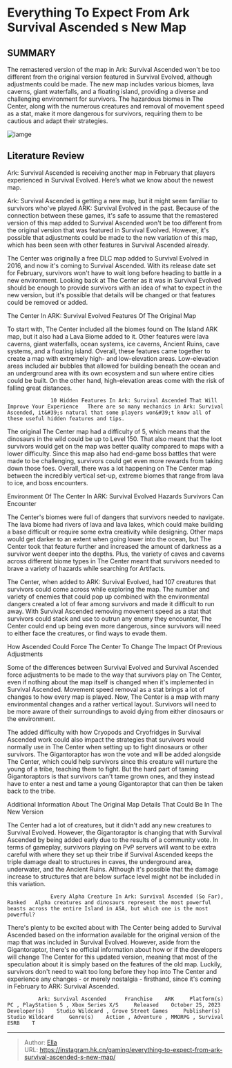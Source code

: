 # Everything To Expect From Ark Survival Ascended s New Map


## SUMMARY 



  The remastered version of the map in Ark: Survival Ascended won&#39;t be too different from the original version featured in Survival Evolved, although adjustments could be made.   The new map includes various biomes, lava caverns, giant waterfalls, and a floating island, providing a diverse and challenging environment for survivors.   The hazardous biomes in The Center, along with the numerous creatures and removal of movement speed as a stat, make it more dangerous for survivors, requiring them to be cautious and adapt their strategies.  

![iamge](https://static1.srcdn.com/wordpress/wp-content/uploads/2024/01/everything-to-expect-from-ark-survival-ascended-s-new-map.jpg)

## Literature Review

Ark: Survival Ascended is receiving another map in February that players experienced in Survival Evolved. Here’s what we know about the newest map.




Ark: Survival Ascended is getting a new map, but it might seem familiar to survivors who&#39;ve played ARK: Survival Evolved in the past. Because of the connection between these games, it&#39;s safe to assume that the remastered version of this map added to Survival Ascended won&#39;t be too different from the original version that was featured in Survival Evolved. However, it&#39;s possible that adjustments could be made to the new variation of this map, which has been seen with other features in Survival Ascended already.




The Center was originally a free DLC map added to Survival Evolved in 2016, and now it&#39;s coming to Survival Ascended. With its release date set for February, survivors won&#39;t have to wait long before heading to battle in a new environment. Looking back at The Center as it was in Survival Evolved should be enough to provide survivors with an idea of what to expect in the new version, but it&#39;s possible that details will be changed or that features could be removed or added.


 The Center In ARK: Survival Evolved 
Features Of The Original Map
         

To start with, The Center included all the biomes found on The Island ARK map, but it also had a Lava Biome added to it. Other features were lava caverns, giant waterfalls, ocean systems, ice caverns, Ancient Ruins, cave systems, and a floating island. Overall, these features came together to create a map with extremely high- and low-elevation areas. Low-elevation areas included air bubbles that allowed for building beneath the ocean and an underground area with its own ecosystem and sun where entire cities could be built. On the other hand, high-elevation areas come with the risk of falling great distances.




                  10 Hidden Features In Ark: Survival Ascended That Will Improve Your Experience   There are so many mechanics in Ark: Survival Ascended, it&#39;s natural that some players won&#39;t know all of these useful hidden features and tips.    

The original The Center map had a difficulty of 5, which means that the dinosaurs in the wild could be up to Level 150. That also meant that the loot survivors would get on the map was better quality compared to maps with a lower difficulty. Since this map also had end-game boss battles that were made to be challenging, survivors could get even more rewards from taking down those foes. Overall, there was a lot happening on The Center map between the incredibly vertical set-up, extreme biomes that range from lava to ice, and boss encounters.



 Environment Of The Center In ARK: Survival Evolved 
Hazards Survivors Can Encounter
          




The Center&#39;s biomes were full of dangers that survivors needed to navigate. The lava biome had rivers of lava and lava lakes, which could make building a base difficult or require some extra creativity while designing. Other maps would get darker to an extent when going lower into the ocean, but The Center took that feature further and increased the amount of darkness as a survivor went deeper into the depths. Plus, the variety of caves and caverns across different biome types in The Center meant that survivors needed to brave a variety of hazards while searching for Artifacts.

The Center, when added to ARK: Survival Evolved, had 107 creatures that survivors could come across while exploring the map. The number and variety of enemies that could pop up combined with the environmental dangers created a lot of fear among survivors and made it difficult to run away. With Survival Ascended removing movement speed as a stat that survivors could stack and use to outrun any enemy they encounter, The Center could end up being even more dangerous, since survivors will need to either face the creatures, or find ways to evade them.






 How Ascended Could Force The Center To Change 
The Impact Of Previous Adjustments
          

Some of the differences between Survival Evolved and Survival Ascended force adjustments to be made to the way that survivors play on The Center, even if nothing about the map itself is changed when it&#39;s implemented in Survival Ascended. Movement speed removal as a stat brings a lot of changes to how every map is played. Now, The Center is a map with many environmental changes and a rather vertical layout. Survivors will need to be more aware of their surroundings to avoid dying from either dinosaurs or the environment.

The added difficulty with how Cryopods and Cryofridges in Survival Ascended work could also impact the strategies that survivors would normally use in The Center when setting up to fight dinosaurs or other survivors. The Gigantoraptor has won the vote and will be added alongside The Center, which could help survivors since this creature will nurture the young of a tribe, teaching them to fight. But the hard part of taming Gigantoraptors is that survivors can&#39;t tame grown ones, and they instead have to enter a nest and tame a young Gigantoraptor that can then be taken back to the tribe.






 Additional Information About The Original Map 
Details That Could Be In The New Version
          

The Center had a lot of creatures, but it didn&#39;t add any new creatures to Survival Evolved. However, the Gigantoraptor is changing that with Survival Ascended by being added early due to the results of a community vote. In terms of gameplay, survivors playing on PvP servers will want to be extra careful with where they set up their tribe if Survival Ascended keeps the triple damage dealt to structures in caves, the underground area, underwater, and the Ancient Ruins. Although it&#39;s possible that the damage increase to structures that are below surface level might not be included in this variation.

                  Every Alpha Creature In Ark: Survival Ascended (So Far), Ranked   Alpha creatures and dinosaurs represent the most powerful beasts across the entire Island in ASA, but which one is the most powerful?   




There&#39;s plenty to be excited about with The Center being added to Survival Ascended based on the information available for the original version of the map that was included in Survival Evolved. However, aside from the Gigantoraptor, there&#39;s no official information about how or if the developers will change The Center for this updated version, meaning that most of the speculation about it is simply based on the features of the old map. Luckily, survivors don&#39;t need to wait too long before they hop into The Center and experience any changes - or merely nostalgia - firsthand, since it&#39;s coming in February to ARK: Survival Ascended.

              Ark: Survival Ascended      Franchise    ARK     Platform(s)    PC , PlayStation 5 , Xbox Series X/S     Released    October 25, 2023     Developer(s)    Studio Wildcard , Grove Street Games     Publisher(s)    Studio Wildcard     Genre(s)    Action , Adventure , MMORPG , Survival     ESRB    T      


---

> Author: [Ella](https://instagram.hk.cn/)  
> URL: https://instagram.hk.cn/gaming/everything-to-expect-from-ark-survival-ascended-s-new-map/  

